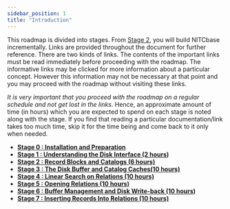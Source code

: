 ```yaml
---
sidebar_position: 1
title: "Introduction"
---
```


This roadmap is divided into stages. From [Stage 2](./Stage02.md), you will build NITCbase incrementally. Links are provided throughout the document for further reference. There are two kinds of links. The contents of the important links must be read immediately before proceeding with the roadmap. The informative links may be clicked for more information about a particular concept. However this information may not be necessary at that point and you may proceed with the roadmap without visiting these links.

_It is very important that you proceed with the roadmap on a regular schedule and not get lost in the links_. Hence, an approximate amount of time (in hours) which you are expected to spend on each stage is noted along with the stage. If you find that reading a particular documentation/link takes too much time, skip it for the time being and come back to it only when needed.

- [**Stage 0 : Installation and Preparation**](../Roadmap/Stage00.md)
- [**Stage 1 : Understanding the Disk Interface (2 hours)**](../Roadmap/Stage01.md)
- [**Stage 2 : Record Blocks and Catalogs (6 hours)**](../Roadmap/Stage02.md)
- [**Stage 3 : The Disk Buffer and Catalog Caches(10 hours)**](../Roadmap/Stage03.md)
- [**Stage 4 : Linear Search on Relations (10 hours)**](../Roadmap/Stage04.md)
- [**Stage 5 : Opening Relations (10 hours)**](../Roadmap/Stage05.md)
- [**Stage 6 : Buffer Management and Disk Write-back (10 hours)**](../Roadmap/Stage06.md)
- [**Stage 7 : Inserting Records Into Relations (10 hours)**](../Roadmap/Stage07.md)
